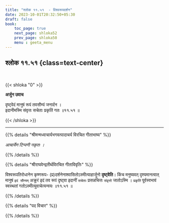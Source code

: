 ```yaml
---
title: "श्लोक ११.५१  - विश्वरूपदर्शन"
date: 2023-10-01T20:32:50+05:30
draft: false
book:
    toc_page: true
    next_page: shloka52
    prev_page: shloka50
    menu : geeta_menu
---
```




## श्लोक ११.५१ {class=text-center}

<br/>

{{< shloka  "0"  >}}

**अर्जुन उवाच**

दृष्ट्वेदं मानुषं रूपं तवसौम्यं जनार्दन ।    
इदानीमस्मि संवृत्तः सचेताः प्रकृतिं गतः ॥११.५१ ॥

{{< /shloka >}}

---


{{% details "श्रीमन्मध्वाचार्यभगवत्पादाचर्य विरचित  गीताभाष्य" %}}

*आचार्येण टिप्पणी नकृतः ।*

{{% /details %}}



{{% details "श्रीराघवेन्द्रतीर्थविरचित गीताविवृतिः" %}}

विश्वरूपतिरोधानेन कृष्णरूप- 
(प्र)दर्शनेनाश्वासितोऽस्मीत्याहार्जुनो 
**दृष्ट्वेति**। किंच मनुष्यवत् दृश्यमानत्वात्‌ मानुषं 
`इदं सौम्यम्` अक्रूरं इदं तव
रूपं दृष्ट्वा इदानीं `सचेताः` प्रसन्नचित्तः `संवृत्तो` 
जातोऽस्मि । `प्रकृतिं` पूर्वस्वभावं
स्वस्थतां गतोऽस्मीत्युवाचेत्यन्वयः ॥११.५१ ॥

{{% /details %}}


{{% details "पद विचार" %}}


{{% /details %}}
